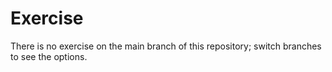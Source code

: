 # Exercise

There is no exercise on the main branch of this repository; switch branches to see the options.